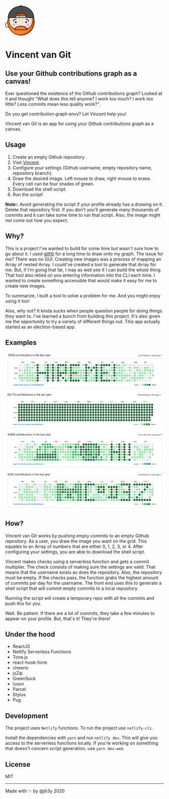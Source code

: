<img src="src/shared/assets/images/vincent-van-git--icon.svg" width="100">

# Vincent van Git
## Use your Github contributions graph as a canvas!

Ever questioned the existence of the Github contributions graph? Looked at it and thought "What does this tell anyone? I work too much? I work too little? Less commits mean less quality work?".

Do you get contribution graph envy? Let Vincent help you!

Vincent van Git is an app for using your Github contributions graph as a canvas.

## Usage

1. Create an empty Github repository.
2. Visit [Vincent](https://vincent-van-git.netlify.app).
3. Configure your settings (Github username, empty repository name, repository branch).
4. Draw the desired image. Left mouse to draw, right mouse to erase. Every cell can be four shades of green.
5. Download the shell script.
6. Run the script!

__Note::__ Avoid generating the script if your profile already has a drawing on it. Delete that repository first. If you don't you'll generate many thousands of commits and it can take some time to run that script. Also, the image might not come out how you expect.

## Why?
This is a project I've wanted to build for some time but wasn't sure how to go about it. I used [gitfiti](https://github.com/gelstudios/gitfiti) for a long time to draw onto my graph. The issue for me? There was no GUI. Creating new images was a process of mapping an Array of nested Array. I could've created a tool to generate that Array for me. But, if I'm going that far, I may as well see if I can build the whole thing. That tool also relied on you entering information into the CLI each time. I wanted to create something accessible that would make it easy for me to create new images.

To summarize, I built a tool to solve a problem for me. And you might enjoy using it too!

Also, why not? It kinda sucks when people question people for doing things they want to. I've learned a bunch from building this project. It's also given me the opportunity to try a variety of different things out. This app actually started as an electron-based app.

## Examples

![Hire me message on graph](src/shared/assets/images/hire-me.png)
![Graph blocked out](src/shared/assets/images/block-out.png)
![Random images on graph](src/shared/assets/images/hi.png)
![Bear codes image on graph](src/shared/assets/images/bear.png)

## How?
Vincent van Git works by pushing empty commits to an empty Github repository. As a user, you draw the image you want on the grid. This equates to an Array of numbers that are either 0, 1, 2, 3, or 4. After configuring your settings, you are able to download the shell script.

Vincent makes checks using a serverless function and gets a commit multiplier. The check consists of making sure the settings are valid. That means that the username exists as does the repository. Also, the repository must be empty. If the checks pass, the function grabs the highest amount of commits per day for the username. The front end uses this to generate a shell script that will commit empty commits to a local repository.

Running the script will create a temporary repo with all the commits and push this for you.

Wait. Be patient. If there are a lot of commits, they take a few minutes to appear on your profile. But, that's it! They're there!

## Under the hood
- ReactJS
- Netlify Serverless Functions
- Tone.js
- react-hook-form
- cheerio
- jsZip
- GreenSock
- luxon
- Parcel
- Stylus
- Pug

## Development
The project uses `Netlify` functions. To run the project use `netlify-cli`.

Install the dependencies with `yarn` and run `netlify dev`. This will give you access to the serverless functions locally. If you're working on something that doesn't concern script generation, use `yarn dev:web`.

## License
MIT

-----
Made with :sparkles: by @jh3y 2020



